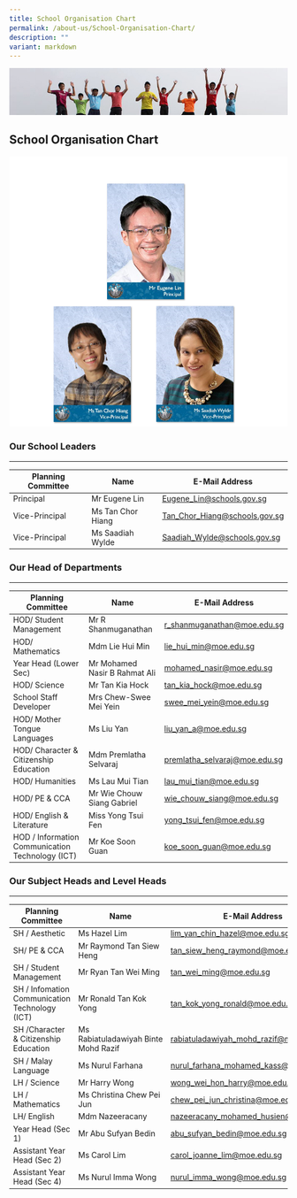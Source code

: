 ```yaml
---
title: School Organisation Chart
permalink: /about-us/School-Organisation-Chart/
description: ""
variant: markdown
---
```

![](/images/Banner.jpg)

## School Organisation Chart
![](/images/School%20Org/SchoolLeaders%204.png)

### Our School Leaders
------------------

| Planning Committee | Name | E-Mail Address |
| --- | --- | --- |
| Principal | Mr Eugene Lin | Eugene_Lin@schools.gov.sg |
| Vice-Principal | Ms Tan Chor Hiang | Tan_Chor_Hiang@schools.gov.sg |
| Vice-Principal   | Ms Saadiah Wylde  | Saadiah_Wylde@schools.gov.sg |

  
  

### Our Head of Departments
-----------------------

| Planning Committee | Name | E-Mail Address |
| --- | --- | --- |
| HOD/ Student Management | Mr R Shanmuganathan | r_shanmuganathan@moe.edu.sg   |
| HOD/ Mathematics | Mdm Lie Hui Min | lie_hui_min@moe.edu.sg |
| Year Head (Lower Sec) | Mr Mohamed Nasir B Rahmat Ali | mohamed_nasir@moe.edu.sg |
| HOD/ Science | Mr Tan Kia Hock | tan_kia_hock@moe.edu.sg |
| School Staff Developer   | Mrs Chew-Swee Mei Yein   | swee_mei_yein@moe.edu.sg   |
| HOD/ Mother Tongue Languages | Ms Liu Yan | liu_yan_a@moe.edu.sg   |
| HOD/ Character & Citizenship Education | Mdm Premlatha Selvaraj | premlatha_selvaraj@moe.edu.sg |
| HOD/ Humanities   | Ms Lau Mui Tian | lau_mui_tian@moe.edu.sg   |
| HOD/ PE & CCA | Mr Wie Chouw Siang Gabriel | wie_chouw_siang@moe.edu.sg |
| HOD/ English & Literature | Miss Yong Tsui Fen  | yong_tsui_fen@moe.edu.sg  |
| HOD / Information Communication Technology (ICT) | Mr Koe Soon Guan  | koe_soon_guan@moe.edu.sg  |

  
  
  

### Our Subject Heads and Level Heads
---------------------------------

| Planning Committee | Name | E-Mail Address |
| --- | --- | --- |
| SH / Aesthetic   | Ms Hazel Lim  | lim_yan_chin_hazel@moe.edu.sg  |
| SH/ PE & CCA | Mr Raymond Tan Siew Heng | tan_siew_heng_raymond@moe.edu.sg  |
| SH / Student Management | Mr Ryan Tan Wei Ming | tan_wei_ming@moe.edu.sg  |
| SH / Infomation Communication Technology (ICT) | Mr Ronald Tan Kok Yong | tan_kok_yong_ronald@moe.edu.sg |
| SH /Character & Citizenship Education  | Ms Rabiatuladawiyah Binte Mohd Razif | rabiatuladawiyah_mohd_razif@moe.edu.sg   |
| SH / Malay Language  | Ms Nurul Farhana  | nurul_farhana_mohamed_kass@moe.edu.sg |
| LH / Science | Mr Harry Wong  | wong_wei_hon_harry@moe.edu.sg  |
| LH / Mathematics    | Ms Christina Chew Pei Jun  | chew_pei_jun_christina@moe.edu.sg  |
| LH/ English | Mdm Nazeeracany | nazeeracany_mohamed_husien@moe.edu.sg |
| Year Head (Sec 1)  | Mr Abu Sufyan Bedin  | abu_sufyan_bedin@moe.edu.sg   |
| Assistant Year Head (Sec 2)  | Ms Carol Lim | carol_joanne_lim@moe.edu.sg  |
| Assistant Year Head (Sec 4) | Ms Nurul Imma Wong  | nurul_imma_wong@moe.edu.sg   |